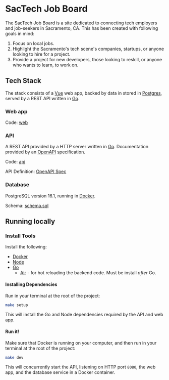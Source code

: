 # SacTech Job Board

The SacTech Job Board is a site dedicated to connecting tech employers and job-seekers in Sacramento, CA. This has been created with following goals in mind:

1. Focus on local jobs.
2. Highlight the Sacramento's tech scene's companies, startups, or anyone looking to hire for a project.
3. Provide a project for new developers, those looking to reskill, or anyone who wants to learn, to work on.

## Tech Stack

The stack consists of a [Vue] web app, backed by data in stored in [Postgres], served by a REST API written in [Go].

### Web app

Code: [web](./web/)

### API

A REST API provided by a HTTP server written in [Go]. Documentation provided by an [OpenAPI] specification.

Code: [api](./api/)

API Definition: [OpenAPI Spec](./api/openapi.yaml)

### Database

PostgreSQL version 16.1, running in [Docker].

Schema: [schema.sql](./db/schema.sql)

## Running locally

### Install Tools

Install the following:

- [Docker](https://www.docker.com/get-started/)
- [Node]
- [Go](https://go.dev/learn/)
  - [Air](https://github.com/cosmtrek/air?tab=readme-ov-file#installation) - for hot reloading the backend code. Must be install _after_ Go.

#### Installing Dependencies

Run in your terminal at the root of the project:

```sh
make setup
```

This will install the Go and Node dependencies required by the API and web app.

#### Run it!

Make sure that Docker is running on your computer, and then run in your terminal at the root of the project:

```sh
make dev
```

This will concurrently start the API, listening on HTTP port `8080`, the web app, and the database service in a Docker container.

[Docker]: https://www.docker.com
[Go]: https://go.dev
[Node]: https://nodejs.org/en
[OpenAPI]: https://www.openapis.org
[Postgres]: https://www.postgresql.org
[Vue]: https://vuejs.org
